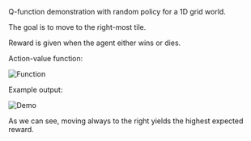 Q-function demonstration with random policy for a 1D grid world.

The goal is to move to the right-most tile.

Reward is given when the agent either wins or dies.

Action-value function:

![Function](https://user-images.githubusercontent.com/127620405/225748615-bad2c9b1-8b05-4c20-ba77-6ad46970dd2c.png)

Example output:

![Demo](https://user-images.githubusercontent.com/127620405/225748226-ed9f7736-276e-47bb-bde8-643c0f1eae14.png)

As we can see, moving always to the right yields the highest expected reward.

